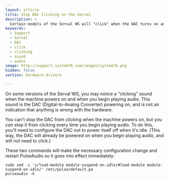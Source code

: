 ```yaml
---
layout: article
title: Stop DAC Clicking on the Serval
description: >
  Certain models of the Serval WS will "click" when the DAC turns on and off, but the frequency can be decreased.
keywords:
  - Support
  - Serval
  - DAC
  - click
  - clicking
  - sound
  - audio
image: http://support.system76.com/images/system76.png
hidden: false
section: hardware-drivers

---
```


On some versions of the Serval WS, you may notice a "clicking" sound when the machine powers on and when you begin playing audio. This sound is the DAC (Digital-to-Analog Converter) powering on, and is not an indication that anything is wrong with the hardware.

You can't stop the DAC from clicking when the machine powers on, but you _can_ stop it from clicking every time you begin playing audio. To do this, you'll need to configure the DAC not to power itself off when it's idle. (This way, the DAC will already be powered on when you begin playing audio, and will not need to click.)

These two commands will make the necessary configuration change and restart PulseAudio so it goes into effect immediately:

```
sudo sed -i 's/load-module module-suspend-on-idle/#load-module module-suspend-on-idle/' /etc/pulse/default.pa
pulseaudio -k
```
